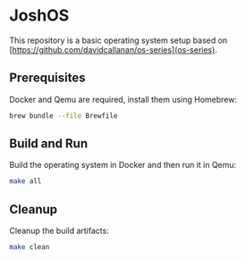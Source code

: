 # JoshOS

This repository is a basic operating system setup based on [https://github.com/davidcallanan/os-series](os-series).

## Prerequisites

Docker and Qemu are required, install them using Homebrew:

```sh
brew bundle --file Brewfile
```

## Build and Run

Build the operating system in Docker and then run it in Qemu:

```sh
make all
```

## Cleanup

Cleanup the build artifacts:

```sh
make clean
```
